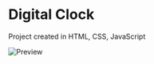 # Digital Clock

Project created in HTML, CSS, JavaScript

![Preview](https://github.com/budzynskikarol/digitalclock/blob/main/digitalclock.png?raw=true)
